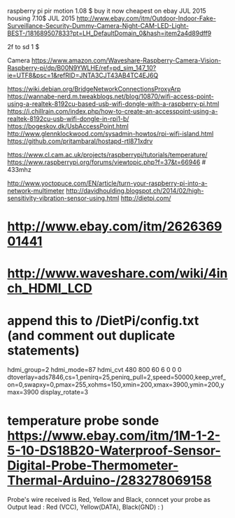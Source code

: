 raspberry pi pir motion 1.08 $ buy it now cheapest on ebay JUL 2015
housing 7.10$ JUL 2015
http://www.ebay.com/itm/Outdoor-Indoor-Fake-Surveillance-Security-Dummy-Camera-Night-CAM-LED-Light-BEST-/181689507833?pt=LH_DefaultDomain_0&hash=item2a4d89dff9


2f to sd 1 $


Camera
https://www.amazon.com/Waveshare-Raspberry-Camera-Vision-Raspberry-pi/dp/B00N9YWLHE/ref=pd_sim_147_10?ie=UTF8&psc=1&refRID=JNTA3CJT43AB4TC4EJ6Q


https://wiki.debian.org/BridgeNetworkConnectionsProxyArp
https://wannabe-nerd.m.tweakblogs.net/blog/10870/wifi-access-point-using-a-realtek-8192cu-based-usb-wifi-dongle-with-a-raspberry-pi.html
https://i.chillrain.com/index.php/how-to-create-an-accesspoint-using-a-realtek-8192cu-usb-wifi-dongle-in-rpi1-b/
https://bogeskov.dk/UsbAccessPoint.html
http://www.glennklockwood.com/sysadmin-howtos/rpi-wifi-island.html
https://github.com/pritambaral/hostapd-rtl871xdrv



https://www.cl.cam.ac.uk/projects/raspberrypi/tutorials/temperature/ 
https://www.raspberrypi.org/forums/viewtopic.php?f=37&t=66946 # 433mhz

http://www.yoctopuce.com/EN/article/turn-your-raspberry-pi-into-a-network-multimeter
http://davidhoulding.blogspot.ch/2014/02/high-sensitivity-vibration-sensor-using.html
http://dietpi.com/

# http://www.ebay.com/itm/262636901441
# http://www.waveshare.com/wiki/4inch_HDMI_LCD
# append this to /DietPi/config.txt (and comment out duplicate statements)
hdmi_group=2
hdmi_mode=87
hdmi_cvt 480 800 60 6 0 0 0
dtoverlay=ads7846,cs=1,penirq=25,penirq_pull=2,speed=50000,keep_vref_on=0,swapxy=0,pmax=255,xohms=150,xmin=200,xmax=3900,ymin=200,ymax=3900
display_rotate=3

# temperature probe sonde https://www.ebay.com/itm/1M-1-2-5-10-DS18B20-Waterproof-Sensor-Digital-Probe-Thermometer-Thermal-Arduino-/283278069158
Probe's wire received is Red, Yellow and Black, conncet your probe as Output lead : Red (VCC), Yellow(DATA), Black(GND) : )
